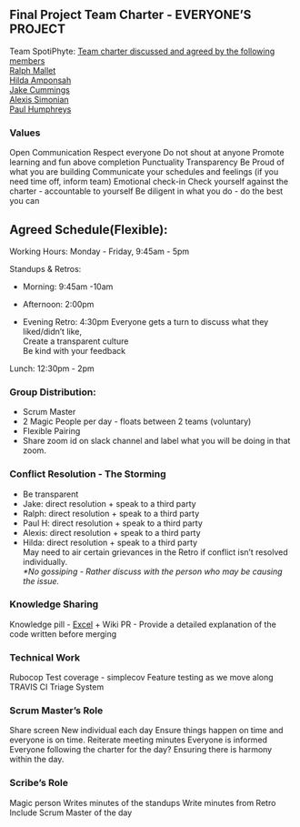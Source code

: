 ## Final Project Team Charter - EVERYONE’S PROJECT
Team SpotiPhyte: <u>Team charter discussed and agreed by the following members </u><br>
[Ralph Mallet](https://github.com/ralphm10)<br>
[Hilda Amponsah](https://github.com/Pi-hils)<br>
[Jake Cummings](https://github.com/SilverLongjohns)<br>
[Alexis Simonian](https://github.com/Alexisimonian)<br>
[Paul Humphreys](https://github.com/phump81)
### Values
Open Communication
Respect everyone
Do not shout at anyone
Promote learning and fun above completion
Punctuality
Transparency
Be Proud of what you are building
Communicate your schedules and feelings (if you need time off, inform team)
Emotional check-in
Check yourself against the charter - accountable to yourself
Be diligent in what you do - do the best you can


## Agreed Schedule(Flexible):
Working Hours: Monday - Friday, 9:45am - 5pm

Standups & Retros: <br>
  - Morning: 9:45am -10am
  - Afternoon: 2:00pm

  - Evening Retro: 4:30pm
Everyone gets a turn to discuss what they liked/didn’t like,<br>
Create a transparent culture<br>
Be kind with your feedback<br>

Lunch: 12:30pm - 2pm

### Group Distribution:
- Scrum Master 
- 2 Magic People per day - floats between 2 teams (voluntary)
- Flexible Pairing
- Share zoom id on slack channel and label what you will be doing in that zoom.

### Conflict Resolution - The Storming
- Be transparent
- Jake: direct resolution + speak to a third party<br>
- Ralph: direct resolution + speak to a third party<br>
- Paul H: direct resolution + speak to a third party<br>
- Alexis: direct resolution + speak to a third party<br>
- Hilda: direct resolution + speak to a third party<br>
May need to air certain grievances in the Retro if conflict isn’t resolved individually.<br>
_*No gossiping - Rather discuss with the person who may be causing the issue._

### Knowledge Sharing
Knowledge pill - [Excel](https://docs.google.com/spreadsheets/d/13d-fdmzWWj5rM6z8Brunjur11BmDAGj0mmAPoBVnDZg/edit#gid=0) + Wiki
PR - Provide a detailed explanation of the code written before merging

### Technical Work
Rubocop
Test coverage - simplecov
Feature testing as we move along
TRAVIS CI
Triage System

### Scrum Master’s Role
Share screen
New individual each day
Ensure things happen on time and everyone is on time.
Reiterate meeting minutes
Everyone is informed
Everyone following the charter for the day?
Ensuring there is harmony within the day.


### Scribe’s Role
Magic person
Writes minutes of the standups
Write minutes from Retro
Include Scrum Master of the day
